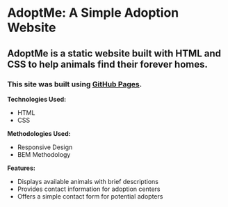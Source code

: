 # AdoptMe: A Simple Adoption Website
## AdoptMe is a static website built with HTML and CSS to help animals find their forever homes.
### This site was built using [GitHub Pages](https://dextoptv.github.io/2024-q1-adoptme-landing-page/).
**Technologies Used:**
- HTML
- CSS

**Methodologies Used:**
- Responsive Design
- BEM Methodology

**Features:**
- Displays available animals with brief descriptions
- Provides contact information for adoption centers
- Offers a simple contact form for potential adopters